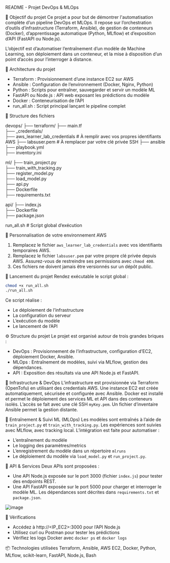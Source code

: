 README - Projet DevOps & MLOps 

🎯 Objectif du projet
Ce projet a pour but de démontrer l'automatisation complète d’un pipeline DevOps et MLOps.
Il repose sur l’orchestration d’outils d’infrastructure (Terraform, Ansible), de gestion de conteneurs (Docker), d’apprentissage automatique (Python, MLflow) et d’exposition d’API (FastAPI ou Node.js).

L’objectif est d’automatiser l’entraînement d’un modèle de Machine Learning, son déploiement dans un conteneur, et la mise à disposition d’un point d’accès pour l’interroger à distance.

🧱 Architecture du projet
- Terraform : Provisionnement d’une instance EC2 sur AWS
- Ansible : Configuration de l’environnement (Docker, Nginx, Python)
- Python : Scripts pour entraîner, sauvegarder et servir un modèle ML
- FastAPI ou Node.js : API web exposant les prédictions du modèle
- Docker : Conteneurisation de l’API
- run_all.sh : Script principal lançant le pipeline complet
  
📁 Structure des fichiers

devops/
├── terraform/
├── main.tf                  
├── _credentials/            
├── aws_learner_lab_credentials         # À remplir avec vos propres identifiants AWS
├── labsuser.pem                                     # À remplacer par votre clé privée SSH
├── ansible
├── playbook.yml             
├── inventory.ini            

ml/
├── train_project.py         
├── train_with_tracking.py   
├── register_model.py        
├── load_model.py            
├── api.py                   
├── Dockerfile               
├── requirements.txt         

api/
├── index.js                 
├── Dockerfile               
├── package.json             

run_all.sh                                                              # Script global d’exécution

🔐 Personnalisation de votre environnement AWS
1. Remplacez le fichier `aws_learner_lab_credentials` avec vos identifiants temporaires AWS.
2. Remplacez le fichier `labsuser.pem` par votre propre clé privée depuis AWS.
   Assurez-vous de restreindre ses permissions avec `chmod 400`.
3. Ces fichiers ne doivent jamais être versionnés sur un dépôt public.

🚀 Lancement du projet
Rendez exécutable le script global :
```bash
chmod +x run_all.sh
./run_all.sh
```
Ce script réalise :
- Le déploiement de l’infrastructure
- La configuration du serveur
- L’exécution du modèle
- Le lancement de l’API

⚙️ Structure du projet
Le projet est organisé autour de trois grandes briques :
- DevOps : Provisionnement de l’infrastructure, configuration d’EC2, déploiement Docker, Ansible.
- MLOps : Entraînement de modèles, suivi via MLflow, gestion des dépendances.
- API : Exposition des résultats via une API Node.js et FastAPI.

🔨 Infrastructure & DevOps
L’infrastructure est provisionnée via Terraform (OpenTofu) en utilisant des credentials AWS. Une instance EC2 est créée automatiquement, sécurisée et configurée avec Ansible. Docker est installé et permet le déploiement des services ML et API dans des conteneurs isolés. L’accès se fait avec une clé SSH `myKey.pem`. Un fichier d’inventaire Ansible permet la gestion distante.

🤖 Entraînement & Suivi ML (MLOps)
Les modèles sont entraînés à l’aide de `train_project.py` et `train_with_tracking.py`. Les expériences sont suivies avec MLflow, avec tracking local. L’intégration est faite pour automatiser :
- L’entraînement du modèle
- Le logging des paramètres/metrics
- L’enregistrement du modèle dans un répertoire `mlruns`
- Le déploiement du modèle via `load_model.py` et `run_project.py`.
  
🔄 API & Services
Deux APIs sont proposées :
- Une API Node.js exposée sur le port 3000 (fichier `index.js`) pour tester des endpoints REST.
- Une API FastAPI exposée sur le port 5000 pour charger et interroger le modèle ML.
Les dépendances sont décrites dans `requirements.txt` et `package.json`.

 ![image](https://github.com/user-attachments/assets/8b56c625-21b4-4d2f-bfdb-9183d655a3f4)

🧪 Vérifications
- Accédez à http://<IP_EC2>:3000 pour l’API Node.js
- Utilisez curl ou Postman pour tester les prédictions
- Vérifiez les logs Docker avec `docker ps` et `docker logs`

📦 Technologies utilisées
Terraform, Ansible, AWS EC2, Docker, Python, MLflow, scikit-learn, FastAPI, Node.js, Bash
